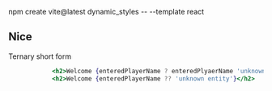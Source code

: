 npm create vite@latest dynamic_styles -- --template react

## Nice

Ternary short form

```jsx
            <h2>Welcome {enteredPlayerName ? enteredPlyaerName 'unknown entity'}</h2>
            <h2>Welcome {enteredPlayerName ?? 'unknown entity'}</h2>
```
